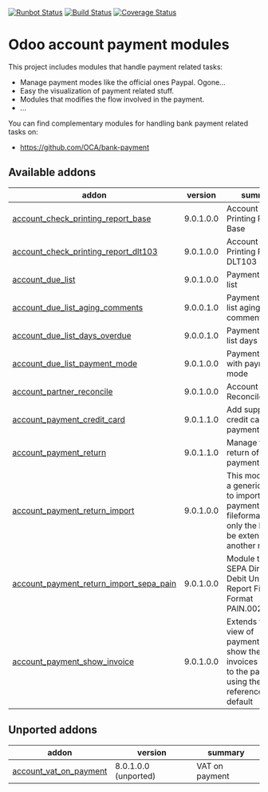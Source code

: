 [![Runbot Status](https://runbot.odoo-community.org/runbot/badge/flat/96/9.0.svg)](https://runbot.odoo-community.org/runbot/repo/github-com-oca-account-payment-96)
[![Build Status](https://travis-ci.org/OCA/account-payment.svg?branch=9.0)](https://travis-ci.org/OCA/account-payment)
[![Coverage Status](https://coveralls.io/repos/OCA/account-payment/badge.png?branch=9.0)](https://coveralls.io/r/OCA/account-payment?branch=9.0)

Odoo account payment modules
============================

This project includes modules that handle payment related tasks:

* Manage payment modes like the official ones Paypal. Ogone...
* Easy the visualization of payment related stuff.
* Modules that modifies the flow involved in the payment.
* ...

You can find complementary modules for handling bank payment related tasks on:

 * https://github.com/OCA/bank-payment
 
[//]: # (addons)

Available addons
----------------
addon | version | summary
--- | --- | ---
[account_check_printing_report_base](account_check_printing_report_base/) | 9.0.1.0.0 | Account Check Printing Report Base
[account_check_printing_report_dlt103](account_check_printing_report_dlt103/) | 9.0.1.0.0 | Account Check Printing Report DLT103
[account_due_list](account_due_list/) | 9.0.1.0.0 | Payments Due list
[account_due_list_aging_comments](account_due_list_aging_comments/) | 9.0.0.1.0 | Payments Due list aging comments
[account_due_list_days_overdue](account_due_list_days_overdue/) | 9.0.0.1.0 | Payments Due list days overdue
[account_due_list_payment_mode](account_due_list_payment_mode/) | 9.0.1.0.0 | Payment due list with payment mode
[account_partner_reconcile](account_partner_reconcile/) | 9.0.1.0.0 | Account Partner Reconcile
[account_payment_credit_card](account_payment_credit_card/) | 9.0.1.1.0 | Add support for credit card payments
[account_payment_return](account_payment_return/) | 9.0.1.1.0 | Manage the return of your payments
[account_payment_return_import](account_payment_return_import/) | 9.0.1.0.0 | This module add a generic wizard to import payment return fileformats. Is only the base to be extended by another modules
[account_payment_return_import_sepa_pain](account_payment_return_import_sepa_pain/) | 9.0.1.0.0 | Module to import SEPA Direct Debit Unpaid Report File Format PAIN.002.001.03
[account_payment_show_invoice](account_payment_show_invoice/) | 9.0.1.0.0 | Extends the tree view of payments to show the paid invoices related to the payments using the vendor reference by default


Unported addons
---------------
addon | version | summary
--- | --- | ---
[account_vat_on_payment](account_vat_on_payment/) | 8.0.1.0.0 (unported) | VAT on payment

[//]: # (end addons)
